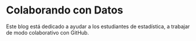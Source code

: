 # Colaborando con Datos

Este blog está dedicado a ayudar a los estudiantes de estadística, a trabajar de modo colaborativo con GitHub.
